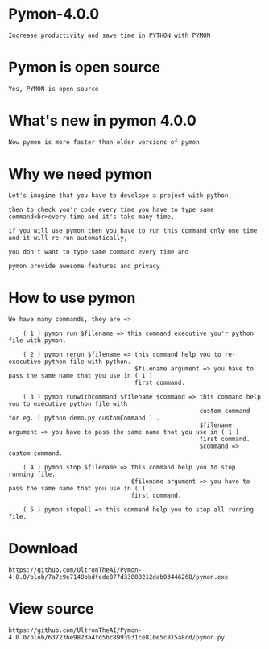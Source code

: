 # Pymon-4.0.0

    Increase productivity and save time in PYTHON with PYMON
    
# Pymon is open source

    Yes, PYMON is open source 
    
# What's new in pymon 4.0.0

    Now pymon is more faster than older versions of pymon
    
# Why we need pymon

    Let's imagine that you have to develope a project with python,
    
    then to check you'r code every time you have to type same command<br>every time and it's take many time,
    
    if you will use pymon then you have to run this command only one time and it will re-run automatically,
    
    you don't want to type same command every time and
    
    pymon provide awesome features and privacy
    
# How to use pymon
    
    We have many commands, they are =>
        
        ( 1 ) pymon run $filename => this command executive you'r python file with pymon.
        
        ( 2 ) pymon rerun $filename => this command help you to re-executive python file with python.
                                       $filename argument => you have to pass the same name that you use in ( 1 )
                                       first command.
        
        ( 3 ) pymon runwithcommand $filename $command => this command help you to executive python file with
                                                         custom command for eg. ( python demo.py customCommand ) .
                                                         $filename argument => you have to pass the same name that you use in ( 1 )
                                                         first command.
                                                         $command => custom command.
                                                         
        ( 4 ) pymon stop $filename => this command help you to stop running file.
                                      $filename argument => you have to pass the same name that you use in ( 1 )
                                      first command.
        
        ( 5 ) pymon stopall => this command help you to stop all running file.
        
        
# Download
 
    https://github.com/UltronTheAI/Pymon-4.0.0/blob/7a7c9e7148bbdfede077d33808212dab03446268/pymon.exe
    
# View source

    https://github.com/UltronTheAI/Pymon-4.0.0/blob/63723be9823a4fd5bc8993931ce810e5c815a8cd/pymon.py
        
